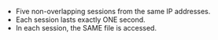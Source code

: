 * Five non-overlapping sessions from the same IP addresses. 
* Each session lasts exactly ONE second.
* In each session, the SAME file is accessed.

